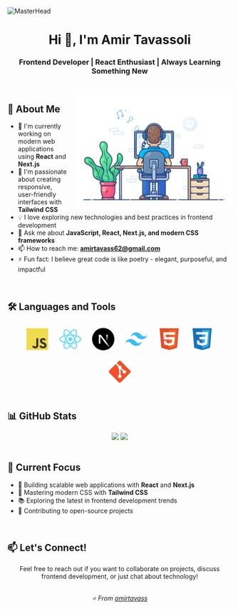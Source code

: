 ![MasterHead](https://user-images.githubusercontent.com/90236635/232446433-d5540fa2-fe28-4bb8-b929-cdb51fe61336.gif)

<h1 align="center">Hi 👋, I'm Amir Tavassoli</h1>
<h3 align="center">Frontend Developer | React Enthusiast | Always Learning Something New</h3>

<br/>

<div align="center">
  <img align="right" alt="coding" width="350" src="https://raw.githubusercontent.com/jsuarezruiz/jsuarezruiz/master/images/coding.gif" style="margin-left: 20px;">
</div>

## 🚀 About Me

- 🔭 I'm currently working on modern web applications using **React** and **Next.js**
- 🌱 I'm passionate about creating responsive, user-friendly interfaces with **Tailwind CSS**
- 💡 I love exploring new technologies and best practices in frontend development
- 💬 Ask me about **JavaScript, React, Next.js, and modern CSS frameworks**
- 📫 How to reach me: **amirtavass62@gmail.com**
- ⚡ Fun fact: I believe great code is like poetry - elegant, purposeful, and impactful

<br clear="both"/>

## 🛠️ Languages and Tools

<div align="center">
  <img src="https://raw.githubusercontent.com/devicons/devicon/master/icons/javascript/javascript-original.svg" alt="JavaScript" width="50" height="50" style="margin: 10px;"/>
  <img src="https://raw.githubusercontent.com/devicons/devicon/master/icons/react/react-original.svg" alt="React" width="50" height="50" style="margin: 10px;"/>
  <img src="https://raw.githubusercontent.com/devicons/devicon/master/icons/nextjs/nextjs-original.svg" alt="Next.js" width="50" height="50" style="margin: 10px;"/>
  <img src="https://raw.githubusercontent.com/devicons/devicon/master/icons/tailwindcss/tailwindcss-plain.svg" alt="Tailwind CSS" width="50" height="50" style="margin: 10px;"/>
  <img src="https://raw.githubusercontent.com/devicons/devicon/master/icons/html5/html5-original.svg" alt="HTML5" width="50" height="50" style="margin: 10px;"/>
  <img src="https://raw.githubusercontent.com/devicons/devicon/master/icons/css3/css3-original.svg" alt="CSS3" width="50" height="50" style="margin: 10px;"/>
  <img src="https://raw.githubusercontent.com/devicons/devicon/master/icons/git/git-original.svg" alt="Git" width="50" height="50" style="margin: 10px;"/>
</div>

<br/>

## 📊 GitHub Stats

<div align="center">
  <img height="180em" src="https://github-readme-stats.vercel.app/api?username=amirtavass&show_icons=true&theme=dark&include_all_commits=true&count_private=true"/>
  <img height="180em" src="https://github-readme-stats.vercel.app/api/top-langs/?username=amirtavass&layout=compact&langs_count=7&theme=dark"/>
</div>



<br/>

## 🌟 Current Focus

- 🚀 Building scalable web applications with **React** and **Next.js**
- 🎨 Mastering modern CSS with **Tailwind CSS**
- 📚 Exploring the latest in frontend development trends
- 🤝 Contributing to open-source projects

<br/>

## 📫 Let's Connect!

<div align="center">
  <p>Feel free to reach out if you want to collaborate on projects, discuss frontend development, or just chat about technology!</p>
  <br/>
  <i>⭐️ From <a href="https://github.com/amirtavass">amirtavass</a></i>
</div>
